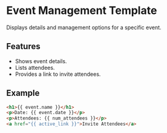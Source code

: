 # Event Management Template

Displays details and management options for a specific event.

## Features
- Shows event details.
- Lists attendees.
- Provides a link to invite attendees.

## Example
```html
<h1>{{ event.name }}</h1>
<p>Date: {{ event.date }}</p>
<p>Attendees: {{ num_attendees }}</p>
<a href="{{ active_link }}">Invite Attendees</a>